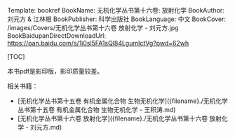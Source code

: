 Template: bookref
BookName: 无机化学丛书第十六卷: 放射化学
BookAuthor: 刘元方 & 江林根
BookPublisher: 科学出版社
BookLanguage: 中文
BookCover: /images/Covers/无机化学丛书第十六卷 放射化学 - 刘元方.jpg
BookBaidupanDirectDownloadUrl: https://pan.baidu.com/s/1i0sl5FA1sQl84LgumIctVg?pwd=62wh 

[TOC]

本书pdf是影印版，影印质量较差。

相关书籍：

- [无机化学丛书第十五卷 有机金属化合物 生物无机化学]({filename}./无机化学丛书第十五卷 有机金属化合物 生物无机化学 - 王积涛.md)
- [无机化学丛书第十六卷 放射化学]({filename}./无机化学丛书第十六卷 放射化学 - 刘元方.md)
